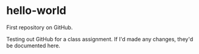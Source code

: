# hello-world
First repository on GitHub.

Testing out GitHub for a class assignment. If I'd made any changes, they'd be documented here.
